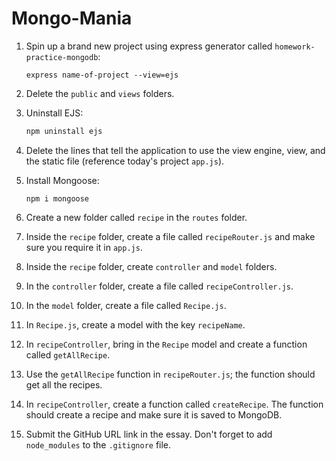 # Mongo-Mania

1. Spin up a brand new project using express generator called `homework-practice-mongodb`:

    ```
    express name-of-project --view=ejs
    ```

2. Delete the `public` and `views` folders.

3. Uninstall EJS:

    ```bash
    npm uninstall ejs
    ```

4. Delete the lines that tell the application to use the view engine, view, and the static file (reference today's project `app.js`).

5. Install Mongoose:

    ```
    npm i mongoose
    ```

6. Create a new folder called `recipe` in the `routes` folder.

7. Inside the `recipe` folder, create a file called `recipeRouter.js` and make sure you require it in `app.js`.

8. Inside the `recipe` folder, create `controller` and `model` folders.

9. In the `controller` folder, create a file called `recipeController.js`.

10. In the `model` folder, create a file called `Recipe.js`.

11. In `Recipe.js`, create a model with the key `recipeName`.

12. In `recipeController`, bring in the `Recipe` model and create a function called `getAllRecipe`.

13. Use the `getAllRecipe` function in `recipeRouter.js`; the function should get all the recipes.

14. In `recipeController`, create a function called `createRecipe`. The function should create a recipe and make sure it is saved to MongoDB.

15. Submit the GitHub URL link in the essay. Don't forget to add `node_modules` to the `.gitignore` file.

